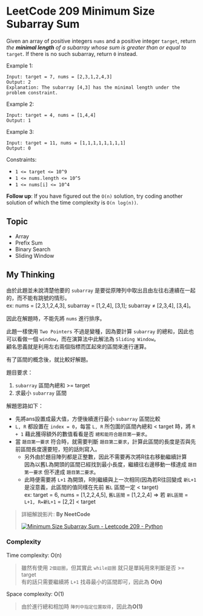 # LeetCode 209 Minimum Size Subarray Sum
Given an array of positive integers `nums` and a positive integer `target`, return *the **minimal length** of a subarray whose sum is greater than or equal to* `target`. If there is no such subarray, return `0` instead.

Example 1:
```
Input: target = 7, nums = [2,3,1,2,4,3]
Output: 2
Explanation: The subarray [4,3] has the minimal length under the problem constraint.
```

Example 2:
```
Input: target = 4, nums = [1,4,4]
Output: 1
```

Example 3:
```
Input: target = 11, nums = [1,1,1,1,1,1,1,1]
Output: 0
```

Constraints:

- `1 <= target <= 10^9`
- `1 <= nums.length <= 10^5`
- `1 <= nums[i] <= 10^4`

**Follow up**: If you have figured out the `O(n)` solution, try coding another solution of which the time complexity is `O(n log(n))`.

## Topic
- Array
- Prefix Sum
- Binary Search
- Sliding Window

## My Thinking
由於此題並未說清楚他要的 `subarray` 是要從原陣列中取出且由左往右連續在一起的，而不能有跳號的情形。<br>ex: nums = [2,3,1,2,4,3], subarray = [1,2,4], [3,1]; subarray ≠ [2,3,4], [3,4]。

因此在解題時，不能先將 `nums` 進行排序。

此題一樣使用 `Two Pointers` 不過是變種，因為要計算 `subarray` 的總和，因此也可以看做一個 `window`，而在演算法中此解法為 `Sliding Window`。<br>顧名思義就是利用左右兩個指標而匡起來的區間來進行運算。

有了區間的概念後，就比較好解題。

題目要求：
1. `subarray` 區間內總和 >= target
2. 求最小 `subarray` 區間

解題思路如下：
- 先將ans設置成最大值，方便後續進行最小 `subarray` 區間比較
- `L, R` 都設置在 `index = 0`，每當 `L, R` 所包圍的區間內總和 < target 時，將 `R + 1` 藉此獲得額外的數值看看是否 `總和能符合題目第一要求`。
- 當 `題目第一要求` 符合時，就需要判斷 `題目第二要求`，計算此區間的長度是否與先前區間長度還要短，短的話則寫入。
  - 另外由於題目陣列都是正整數，因此不需要再次將R往右移動繼續計算<br>因為以舊L為開頭的區間已經找到最小長度，繼續往右邊移動一樣達成 `題目第一要求` 但不達成 `題目第二要求`。
  - 此時便需要將 `L+1` 為開頭，R則繼續與上一次相同(因為若R往回變成 `新L+1` 是沒意義，此區間的值同樣在先前 `舊L` 區間一定 < target)<br>ex: target = 6, nums = [1,2,2,4,5], `舊L區間` = [1,2,2,4] => 若 `新L區間` = `L+1, R=新L+1` = [2,2] < target

> 詳細解說影片: **By NeetCode**
> 
> [![Minimum Size Subarray Sum - Leetcode 209 - Python](https://img.youtube.com/vi/aYqYMIqZx5s/hqdefault.jpg)](https://www.youtube.com/watch?v=aYqYMIqZx5s)


### Complexity
Time complexity: O(n)
> 雖然有使用 `2個迴圈`，但其實此 `while迴圈` 就只是單純用來判斷是否 >= target<br>有的話只需要繼續將 `L+1` 找尋最小的區間即可，因此為 **O(n)**

Space complexity: O(1)
> 由於進行總和相加時 `陣列中指定位置取得`，因此為**O(1)**